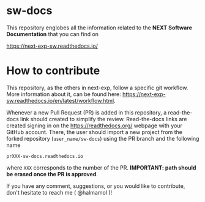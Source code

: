 # sw-docs

This repository englobes all the information related to the **NEXT Software Documentation** that you can find on

https://next-exp-sw.readthedocs.io/

# How to contribute

This repository, as the others in next-exp, follow a specific git workflow. More information about it, can be found here: https://next-exp-sw.readthedocs.io/en/latest/workflow.html.

Whenever a new Pull Request (PR) is added in this repository, a read-the-docs link should created to simplify the review. Read-the-docs links are created signing in on the https://readthedocs.org/ webpage with your GitHub account. There, the user should import a new project from the forked repository (`user_name/sw-docs`) using the PR branch and the following name

`prXXX-sw-docs.readthedocs.io`

where `XXX` corresponds to the number of the PR. **IMPORTANT: path should be erased once the PR is approved**.

If you have any comment, suggestions, or you would like to contribute, don't hesitate to reach me ( @halmamol )!
